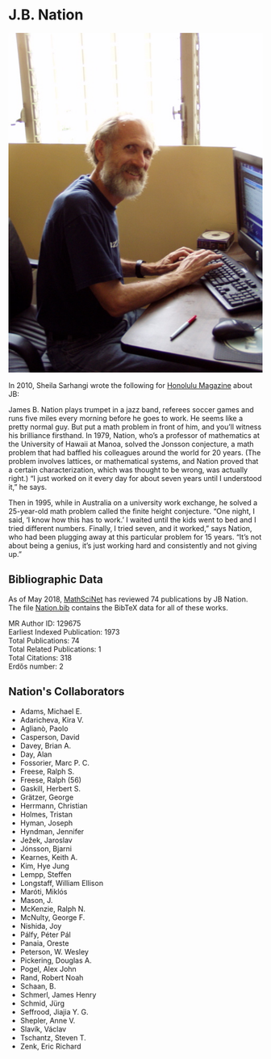 # J.B. Nation

<img src="assets/img/Nation.jpg" alt="JB Nation" style="width: 600px"/>


In 2010, Sheila Sarhangi wrote the following for [Honolulu Magazine](http://www.honolulumagazine.com/Honolulu-Magazine/February-2010/Our-Geniuses/) about JB:

James B. Nation plays trumpet in a jazz band, referees soccer games and runs five miles every morning before he goes to work. He seems like a pretty normal guy. But put a math problem in front of him, and you’ll witness his brilliance firsthand. In 1979, Nation, who’s a professor of mathematics at the University of Hawaii at Manoa, solved the Jonsson conjecture, a math problem that had baffled his colleagues around the world for 20 years. (The problem involves lattices, or mathematical systems, and Nation proved that a certain characterization, which was thought to be wrong, was actually right.) “I just worked on it every day for about seven years until I understood it,” he says.

Then in 1995, while in Australia on a university work exchange, he solved a 25-year-old math problem called the finite height conjecture. “One night, I said, ‘I know how this has to work.’ I waited until the kids went to bed and I tried different numbers.  Finally, I tried seven, and it worked,” says Nation, who had been plugging away at this particular problem for 15 years. “It’s not about being a genius, it’s just working hard and consistently and not giving up.”


## Bibliographic Data

As of May 2018, [MathSciNet](https://mathscinet-ams-org.colorado.idm.oclc.org/mathscinet/search/publications.html?pg1=INDI&s1=194830&sort=Newest&vfpref=html&r=1&extend=1) has reviewed 74 publications by JB Nation.  The file [Nation.bib](../assets/Nation.bib) contains the BibTeX data for all of these works.


MR Author ID:	129675  
Earliest Indexed Publication:	1973  
Total Publications:	74  
Total Related Publications:	1  
Total Citations:	318  
Erdős number: 2


## Nation's Collaborators

+ Adams, Michael E.
+ Adaricheva, Kira V.
+ Aglianò, Paolo
+ Casperson, David
+ Davey, Brian A.
+ Day, Alan
+ Fossorier, Marc P. C.
+ Freese, Ralph S.
+ Freese, Ralph (56)
+ Gaskill, Herbert S.
+ Grätzer, George
+ Herrmann, Christian
+ Holmes, Tristan
+ Hyman, Joseph
+ Hyndman, Jennifer
+ Ježek, Jaroslav
+ Jónsson, Bjarni
+ Kearnes, Keith A.
+ Kim, Hye Jung
+ Lempp, Steffen
+ Longstaff, William Ellison
+ Maróti, Miklós
+ Mason, J.
+ McKenzie, Ralph N.
+ McNulty, George F.
+ Nishida, Joy
+ Pálfy, Péter Pál
+ Panaia, Oreste
+ Peterson, W. Wesley
+ Pickering, Douglas A.
+ Pogel, Alex John
+ Rand, Robert Noah
+ Schaan, B.
+ Schmerl, James Henry
+ Schmid, Jürg
+ Seffrood, Jiajia Y. G.
+ Shepler, Anne V.
+ Slavík, Václav
+ Tschantz, Steven T.
+ Zenk, Eric Richard
